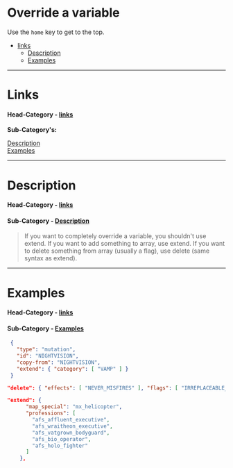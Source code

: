 # Override a variable

Use the `home` key to get to the top.

- [links](#links)
  + [Description](#description)
  + [Examples](#examples)


---
# Links
#### Head-Category - [links](#links)


**Sub-Category's:**

[Description](#description)\
[Examples](#examples)

---
# Description #
#### Head-Category  - [links](#links)
#### Sub-Category - [Description](#description)



> If you want to completely override a variable, you shouldn't use extend. If you want to add something to array, use extend. If you want to delete something from array (usually a flag), use delete (same syntax as extend).

---
# Examples
#### Head-Category - [links](#links)
#### Sub-Category - [Examples](#examples)

```JSON
 {
   "type": "mutation",
   "id": "NIGHTVISION",
   "copy-from": "NIGHTVISION",
   "extend": { "category": [ "VAMP" ] }
 }
```

```JSON
"delete": { "effects": [ "NEVER_MISFIRES" ], "flags": [ "IRREPLACEABLE_CONSUMABLE" ] }
```

```JSON
"extend": {
      "map_special": "mx_helicopter",
      "professions": [
        "afs_affluent_executive",
        "afs_wraitheon_executive",
        "afs_vatgrown_bodyguard",
        "afs_bio_operator",
        "afs_holo_fighter"
      ]
    },
```
